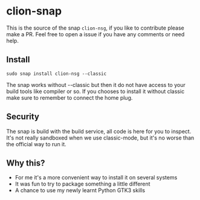 # clion-snap

This is the source of the snap `clion-nsg`, if you like to contribute please make a PR. Feel free to open a issue if you have any comments or need help.

## Install

```
sudo snap install clion-nsg --classic
```

The snap works without --classic but then it do not have access to your build tools like compiler or so. If you chooses to install it without classic make sure to remember to connect the home plug.

## Security

The snap is build with the build service, all code is here for you to inspect. It's not really sandboxed when we use classic-mode, but it's no worse than the official way to run it.

## Why this?

* For me it's a more convenient way to install it on several systems
* It was fun to try to package something a little different
* A chance to use my newly learnt Python GTK3 skills

